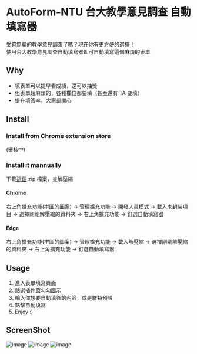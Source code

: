 # AutoForm-NTU 台大教學意見調查 自動填寫器

受夠無聊的教學意見調查了嗎？現在你有更方便的選擇！  
使用台大教學意見調查自動填寫器即可自動填寫這個麻煩的表單

## Why
- 填表單可以提早看成績，還可以抽獎
- 但表單超麻煩的，各種欄位都要填（甚至還有 TA 要填）
- 提升填答率，大家都開心

## Install
### Install from Chrome extension store
(審核中)

### Install it mannually
下載[這個](https://github.com/FlyDragonW/AutoForm-NTU/releases/download/Release/AutoForm-NTU.zip) zip 檔案，並解壓縮

#### Chrome
右上角擴充功能(拼圖的圖案) -> 管理擴充功能 -> 開發人員模式 -> 載入未封裝項目 -> 選擇剛剛解壓縮的資料夾 -> 右上角擴充功能 -> 釘選自動填寫器
#### Edge
右上角擴充功能(拼圖的圖案) -> 管理擴充功能 -> 載入解壓縮 -> 選擇剛剛解壓縮的資料夾 -> 右上角擴充功能 -> 釘選自動填寫器

## Usage
1. 進入表單填寫頁面
2. 點選插件藍勾勾圖示
3. 輸入你想要自動填答的內容，或是維持預設
4. 點擊自動填寫
5. Enjoy :)

## ScreenShot
![image](https://github.com/user-attachments/assets/a1ce9f2b-8713-43c6-bb23-10695b4c8236)
![image](https://github.com/user-attachments/assets/6354b928-ac7b-4eae-bf5c-de4e7cca1a65)
![image](https://github.com/user-attachments/assets/567713d1-1167-4cda-b7aa-90b852fd2ee1)

